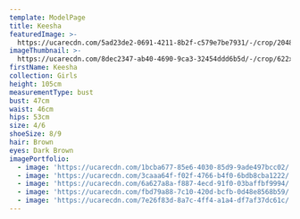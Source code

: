 ```yaml
---
template: ModelPage
title: Keesha
featuredImage: >-
  https://ucarecdn.com/5ad23de2-0691-4211-8b2f-c579e7be7931/-/crop/2048x939/0,0/-/preview/
imageThumbnail: >-
  https://ucarecdn.com/8dec2347-ab40-4690-9ca3-32454ddd6b5d/-/crop/622x916/256,323/-/preview/
firstName: Keesha
collection: Girls
height: 105cm
measurementType: bust
bust: 47cm
waist: 46cm
hips: 53cm
size: 4/6
shoeSize: 8/9
hair: Brown
eyes: Dark Brown
imagePortfolio:
  - image: 'https://ucarecdn.com/1bcba677-85e6-4030-85d9-9ade497bcc02/'
  - image: 'https://ucarecdn.com/3caaa64f-f02f-4766-b4f0-6bdb8cba1222/'
  - image: 'https://ucarecdn.com/6a627a8a-f887-4ecd-91f0-03baffbf9994/'
  - image: 'https://ucarecdn.com/fbd79a88-7c10-420d-bcfb-0d48e8568b59/'
  - image: 'https://ucarecdn.com/7e26f83d-8a7c-4ff4-a1a4-df7af37dc61c/'
---
```


